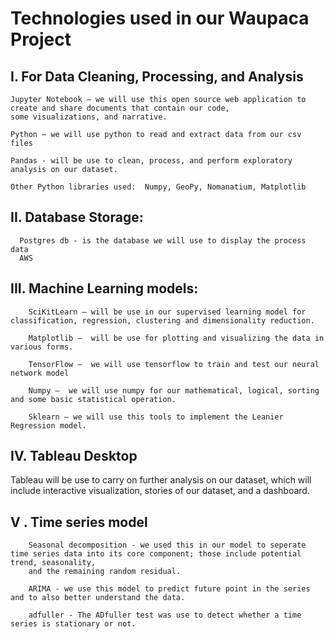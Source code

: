 # Technologies used in our Waupaca Project

## I. For Data Cleaning, Processing, and Analysis

    Jupyter Notebook – we will use this open source web application to create and share documents that contain our code, 
    some visualizations, and narrative.

    Python – we will use python to read and extract data from our csv files

    Pandas - will be use to clean, process, and perform exploratory analysis on our dataset.
    
    Other Python libraries used:  Numpy, GeoPy, Nomanatium, Matplotlib

## II. Database Storage:

      Postgres db - is the database we will use to display the process data
      AWS

## III. Machine Learning models:

        SciKitLearn – will be use in our supervised learning model for classification, regression, clustering and dimensionality reduction.

        Matplotlib –  will be use for plotting and visualizing the data in various forms.

        TensorFlow –  we will use tensorflow to train and test our neural network model

        Numpy –  we will use numpy for our mathematical, logical, sorting and some basic statistical operation.

        Sklearn – we will use this tools to implement the Leanier Regression model.

## IV. Tableau Desktop
Tableau will be use to carry on further analysis on our dataset, which will include interactive visualization, stories of our dataset, and a dashboard.

## V . Time series model
        Seasonal decomposition - we used this in our model to seperate time series data into its core component; those include potential trend, seasonality,
        and the remaining random residual.
        
        ARIMA - we use this model to predict future point in the series and to also better understand the data.
        
        adfuller - The ADfuller test was use to detect whether a time series is stationary or not. 
